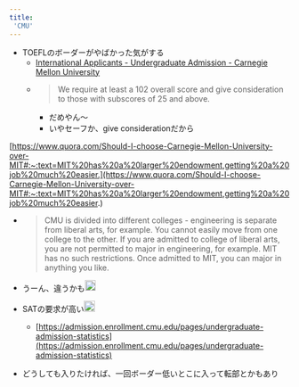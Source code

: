 ```yaml
---
title:
 'CMU'
---
```


- TOEFLのボーダーがやばかった気がする
    - [International Applicants - Undergraduate Admission - Carnegie Mellon University](https://www.cmu.edu/admission/admission/international-applicants)
    - > We require at least a 102 overall score and give consideration to those with subscores of 25 and above.
        - だめやん〜
        - いやセーフか、give considerationだから

[https://www.quora.com/Should-I-choose-Carnegie-Mellon-University-over-MIT#:~:text=MIT%20has%20a%20larger%20endowment,getting%20a%20job%20much%20easier.](https://www.quora.com/Should-I-choose-Carnegie-Mellon-University-over-MIT#:~:text=MIT%20has%20a%20larger%20endowment,getting%20a%20job%20much%20easier.)
- > CMU is divided into different colleges - engineering is separate from liberal arts, for example. You cannot easily move from one college to the other. If you are admitted to college of liberal arts, you are not permitted to major in engineering, for example. MIT has no such restrictions. Once admitted to MIT, you can major in anything you like.
- うーん、違うかも<img src='https://scrapbox.io/api/pages/blu3mo-public/blu3mo/icon' alt='blu3mo.icon' height="19.5"/>

- SATの要求が高い<img src='https://scrapbox.io/api/pages/blu3mo-public/keidaroo/icon' alt='keidaroo.icon' height="19.5"/>
    - [https://admission.enrollment.cmu.edu/pages/undergraduate-admission-statistics](https://admission.enrollment.cmu.edu/pages/undergraduate-admission-statistics)
- どうしても入りたければ、一回ボーダー低いとこに入って転部とかもあり